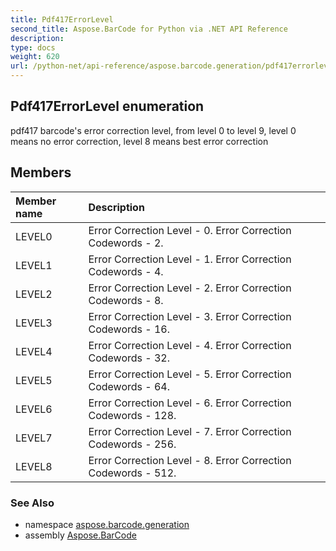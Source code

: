 ```yaml
---
title: Pdf417ErrorLevel
second_title: Aspose.BarCode for Python via .NET API Reference
description: 
type: docs
weight: 620
url: /python-net/api-reference/aspose.barcode.generation/pdf417errorlevel/
---
```


## Pdf417ErrorLevel enumeration

pdf417 barcode's error correction level, from level 0 to level 9, level 0 means no error correction, level 8 means best error correction

## Members
| Member name | Description |
| :- | :- |
|LEVEL0|Error Correction Level - 0. Error  Correction Codewords - 2.|
|LEVEL1|Error Correction Level - 1. Error  Correction Codewords - 4.|
|LEVEL2|Error Correction Level - 2. Error  Correction Codewords - 8.|
|LEVEL3|Error Correction Level - 3. Error  Correction Codewords - 16.|
|LEVEL4|Error Correction Level - 4. Error  Correction Codewords - 32.|
|LEVEL5|Error Correction Level - 5. Error  Correction Codewords - 64.|
|LEVEL6|Error Correction Level - 6. Error  Correction Codewords - 128.|
|LEVEL7|Error Correction Level - 7. Error  Correction Codewords - 256.|
|LEVEL8|Error Correction Level - 8. Error  Correction Codewords - 512.|

### See Also

* namespace [aspose.barcode.generation](/barcode/python-net/api-reference/aspose.barcode.generation/)
* assembly [Aspose.BarCode](/barcode/python-net/api-reference/)

